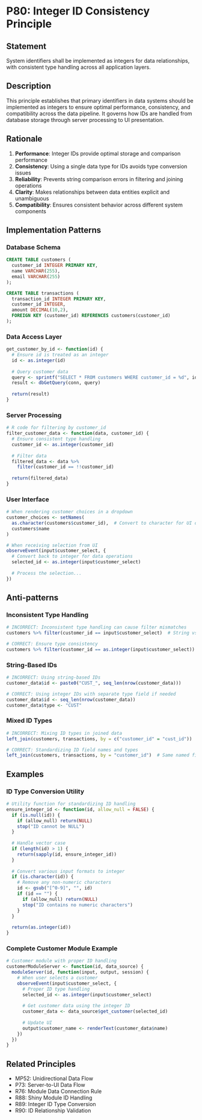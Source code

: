 # P80: Integer ID Consistency Principle

## Statement
System identifiers shall be implemented as integers for data relationships, with consistent type handling across all application layers.

## Description
This principle establishes that primary identifiers in data systems should be implemented as integers to ensure optimal performance, consistency, and compatibility across the data pipeline. It governs how IDs are handled from database storage through server processing to UI presentation.

## Rationale
1. **Performance**: Integer IDs provide optimal storage and comparison performance
2. **Consistency**: Using a single data type for IDs avoids type conversion issues
3. **Reliability**: Prevents string comparison errors in filtering and joining operations
4. **Clarity**: Makes relationships between data entities explicit and unambiguous
5. **Compatibility**: Ensures consistent behavior across different system components

## Implementation Patterns

### Database Schema
```sql
CREATE TABLE customers (
  customer_id INTEGER PRIMARY KEY,
  name VARCHAR(255),
  email VARCHAR(255)
);

CREATE TABLE transactions (
  transaction_id INTEGER PRIMARY KEY,
  customer_id INTEGER,
  amount DECIMAL(10,2),
  FOREIGN KEY (customer_id) REFERENCES customers(customer_id)
);
```

### Data Access Layer
```r
get_customer_by_id <- function(id) {
  # Ensure id is treated as an integer
  id <- as.integer(id)
  
  # Query customer data
  query <- sprintf("SELECT * FROM customers WHERE customer_id = %d", id)
  result <- dbGetQuery(conn, query)
  
  return(result)
}
```

### Server Processing
```r
# R code for filtering by customer_id
filter_customer_data <- function(data, customer_id) {
  # Ensure consistent type handling
  customer_id <- as.integer(customer_id)
  
  # Filter data
  filtered_data <- data %>%
    filter(customer_id == !!customer_id)
  
  return(filtered_data)
}
```

### User Interface
```r
# When rendering customer choices in a dropdown
customer_choices <- setNames(
  as.character(customers$customer_id),  # Convert to character for UI display
  customers$name
)

# When receiving selection from UI
observeEvent(input$customer_select, {
  # Convert back to integer for data operations
  selected_id <- as.integer(input$customer_select)
  
  # Process the selection...
})
```

## Anti-patterns

### Inconsistent Type Handling
```r
# INCORRECT: Inconsistent type handling can cause filter mismatches
customers %>% filter(customer_id == input$customer_select)  # String vs Integer comparison!

# CORRECT: Ensure type consistency
customers %>% filter(customer_id == as.integer(input$customer_select))
```

### String-Based IDs
```r
# INCORRECT: Using string-based IDs
customer_data$id <- paste0("CUST_", seq_len(nrow(customer_data)))

# CORRECT: Using integer IDs with separate type field if needed
customer_data$id <- seq_len(nrow(customer_data))
customer_data$type <- "CUST"
```

### Mixed ID Types
```r
# INCORRECT: Mixing ID types in joined data
left_join(customers, transactions, by = c("customer_id" = "cust_id"))  # Potentially different types

# CORRECT: Standardizing ID field names and types
left_join(customers, transactions, by = "customer_id")  # Same named field, same type
```

## Examples

### ID Type Conversion Utility
```r
# Utility function for standardizing ID handling
ensure_integer_id <- function(id, allow_null = FALSE) {
  if (is.null(id)) {
    if (allow_null) return(NULL)
    stop("ID cannot be NULL")
  }
  
  # Handle vector case
  if (length(id) > 1) {
    return(sapply(id, ensure_integer_id))
  }
  
  # Convert various input formats to integer
  if (is.character(id)) {
    # Remove any non-numeric characters
    id <- gsub("[^0-9]", "", id)
    if (id == "") {
      if (allow_null) return(NULL)
      stop("ID contains no numeric characters")
    }
  }
  
  return(as.integer(id))
}
```

### Complete Customer Module Example
```r
# Customer module with proper ID handling
customerModuleServer <- function(id, data_source) {
  moduleServer(id, function(input, output, session) {
    # When user selects a customer
    observeEvent(input$customer_select, {
      # Proper ID type handling
      selected_id <- as.integer(input$customer_select)
      
      # Get customer data using the integer ID
      customer_data <- data_source$get_customer(selected_id)
      
      # Update UI
      output$customer_name <- renderText(customer_data$name)
    })
  })
}
```

## Related Principles
- MP52: Unidirectional Data Flow
- P73: Server-to-UI Data Flow
- R76: Module Data Connection Rule
- R88: Shiny Module ID Handling
- R89: Integer ID Type Conversion
- R90: ID Relationship Validation